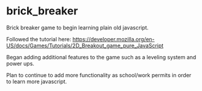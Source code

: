 # brick_breaker

Brick breaker game to begin learning plain old javascript.  

Followed the tutorial here:  https://developer.mozilla.org/en-US/docs/Games/Tutorials/2D_Breakout_game_pure_JavaScript

Began adding additional features to the game such as a leveling system and power ups.

Plan to continue to add more functionality as school/work permits in order to learn more javascript.

